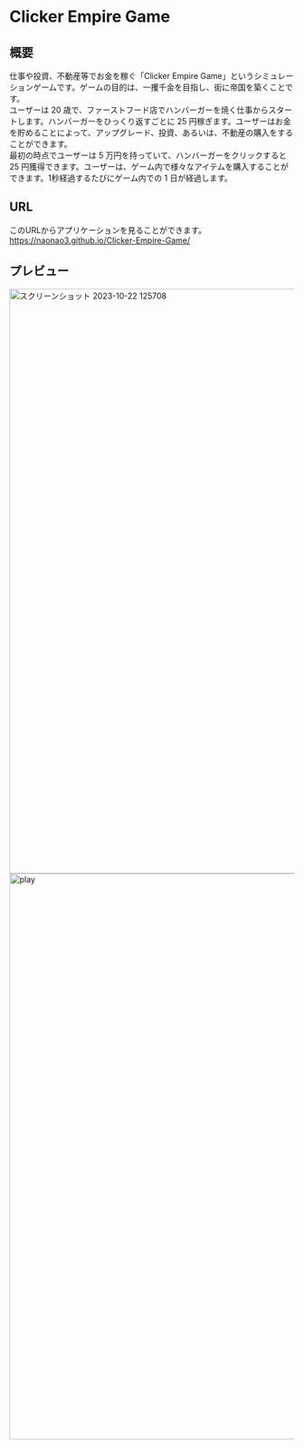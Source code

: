 # Clicker Empire Game


## 概要
仕事や投資、不動産等でお金を稼ぐ「Clicker Empire Game」というシミュレーションゲームです。ゲームの目的は、一攫千金を目指し、街に帝国を築くことです。<br>
ユーザーは 20 歳で、ファーストフード店でハンバーガーを焼く仕事からスタートします。ハンバーガーをひっくり返すごとに 25 円稼ぎます。ユーザーはお金を貯めることによって、アップグレード、投資、あるいは、不動産の購入をすることができます。<br>
最初の時点でユーザーは 5 万円を持っていて、ハンバーガーをクリックすると 25 円獲得できます。ユーザーは、ゲーム内で様々なアイテムを購入することができます。1秒経過するたびにゲーム内での 1 日が経過します。

## URL
このURLからアプリケーションを見ることができます。</br>
https://naonao3.github.io/Clicker-Empire-Game/

## プレビュー
<img width="1031" alt="スクリーンショット 2023-10-22 125708" src="https://github.com/Naonao3/Clicker-Empire-Game/assets/97473345/31c61ff5-2204-45a2-a283-732ecb769234">
<img width="998" alt="play " src="https://github.com/Naonao3/Clicker-Empire-Game/assets/97473345/19642148-4c68-4421-b1c0-46b240b75ea6">

